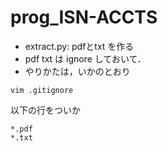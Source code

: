 prog_ISN-ACCTS
==============

* extract.py: pdfとtxt を作る
* pdf txt は ignore しておいて．
* やりかたは，いかのとおり
```
vim .gitignore
```
以下の行をついか
```
*.pdf
*.txt
```
